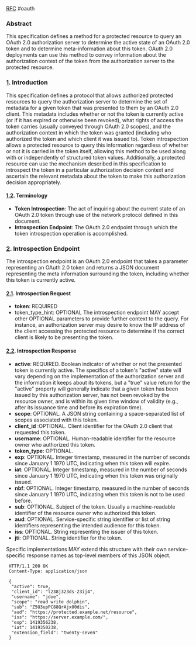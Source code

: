 [RFC](https://www.rfc-editor.org/rfc/rfc7662)
#oauth

### Abstract 
This specification defines a method for a protected resource to query an OAuth 2.0 authorization server to determine the active state of an OAuth 2.0 token and to determine meta-information about this token. OAuth 2.0 deployments can use this method to convey information about the authorization context of the token from the authorization server to the protected resource.

### [1](https://www.rfc-editor.org/rfc/rfc7662#section-1).  Introduction
This specification defines a protocol that allows authorized protected resources to query the authorization server to determine the set of metadata for a given token that was presented to them by an OAuth 2.0 client.  This metadata includes whether or not the token is currently active (or if it has expired or otherwise been revoked), what rights of access the token carries (usually conveyed through OAuth 2.0 scopes), and the authorization context in which the token was granted (including who authorized the token and which client it was issued to).  Token introspection allows a protected resource to query this information regardless of whether or not it is carried in the token itself, allowing this method to be used along with or independently of structured token values.  Additionally, a protected resource can use the mechanism described in this specification to introspect the token in a particular authorization decision context and ascertain the relevant metadata about the token to make this authorization decision appropriately.

#### [1.2](https://www.rfc-editor.org/rfc/rfc7662#section-1.2).  Terminology
- **Token Introspection**: The act of inquiring about the current state of an OAuth 2.0 token through use of the network protocol defined in this document. 
- **Introspection Endpoint**: The OAuth 2.0 endpoint through which the token introspection operation is accomplished.

### [2](https://www.rfc-editor.org/rfc/rfc7662#section-2).  Introspection Endpoint
The introspection endpoint is an OAuth 2.0 endpoint that takes a parameter representing an OAuth 2.0 token and returns a JSON document representing the meta information surrounding the token, including whether this token is currently active.

#### [2.1](https://www.rfc-editor.org/rfc/rfc7662#section-2.1).  Introspection Request
- **token**: REQUIRED
- token_type_hint: OPTIONAL
The introspection endpoint MAY accept other OPTIONAL parameters to provide further context to the query.  For instance, an authorization server may desire to know the IP address of the client accessing the protected resource to determine if the correct client is likely to be presenting the token.

#### [2.2](https://www.rfc-editor.org/rfc/rfc7662#section-2.2).  Introspection Response
- **active**: REQUIRED.  Boolean indicator of whether or not the presented token is currently active.  The specifics of a token's "active" state will vary depending on the implementation of the authorization server and the information it keeps about its tokens, but a "true" value return for the "active" property will generally indicate that a given token has been issued by this authorization server, has not been revoked by the resource owner, and is within its given time window of validity (e.g., after its issuance time and before its expiration time).
- **scope**: OPTIONAL.  A JSON string containing a space-separated list of scopes associated with this token. 
- **client_id** :OPTIONAL.  Client identifier for the OAuth 2.0 client that requested this token.
- **username**: OPTIONAL.  Human-readable identifier for the resource owner who authorized this token. 
- **token_type**: OPTIONAL.
- **exp**: OPTIONAL.  Integer timestamp, measured in the number of seconds since January 1 1970 UTC, indicating when this token will expire.
- **iat**: OPTIONAL.  Integer timestamp, measured in the number of seconds since January 1 1970 UTC, indicating when this token was originally issued.
- **nbf**: OPTIONAL.  Integer timestamp, measured in the number of seconds since January 1 1970 UTC, indicating when this token is not to be used before.
- **sub**: OPTIONAL.  Subject of the token. Usually a machine-readable identifier of the resource owner who authorized this token. 
- **aud**: OPTIONAL.  Service-specific string identifier or list of string identifiers representing the intended audience for this token.
- **iss**: OPTIONAL.  String representing the issuer of this token.
- **jti**: OPTIONAL.  String identifier for the token.

Specific implementations MAY extend this structure with their own service-specific response names as top-level members of this JSON object.

     HTTP/1.1 200 OK
     Content-Type: application/json

     {
      "active": true,
      "client_id": "l238j323ds-23ij4",
      "username": "jdoe",
      "scope": "read write dolphin",
      "sub": "Z5O3upPC88QrAjx00dis",
      "aud": "https://protected.example.net/resource",
      "iss": "https://server.example.com/",
      "exp": 1419356238,
      "iat": 1419350238,
      "extension_field": "twenty-seven"
     }

